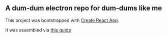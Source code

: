 ## A dum-dum electron repo for dum-dums like me

This project was bootstrapped with [Create React App](https://github.com/facebookincubator/create-react-app).

It was assembled via [this guide](https://medium.com/@kitze/%EF%B8%8F-from-react-to-an-electron-app-ready-for-production-a0468ecb1da3)